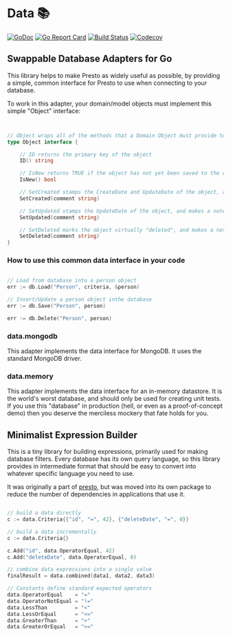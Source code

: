 # Data 📚

[![GoDoc](http://img.shields.io/badge/go-documentation-blue.svg?style=flat-square)](http://godoc.org/github.com/benpate/data)
[![Go Report Card](https://goreportcard.com/badge/github.com/benpate/data?style=flat-square)](https://goreportcard.com/report/github.com/benpate/data)
[![Build Status](http://img.shields.io/travis/benpate/data.svg?style=flat-square)](https://travis-ci.org/benpate/data)
[![Codecov](https://img.shields.io/codecov/c/github/benpate/data.svg?style=flat-square)](https://codecov.io/gh/benpate/data)

## Swappable Database Adapters for Go

This library helps to make Presto as widely useful as possible, by providing a simple, common interface for Presto to use when connecting to your database.

To work in this adapter, your domain/model objects must implement this simple "Object" interface:

```go


// Object wraps all of the methods that a Domain Object must provide to Presto
type Object interface {

    // ID returns the primary key of the object
    ID() string

    // IsNew returns TRUE if the object has not yet been saved to the database
    IsNew() bool

    // SetCreated stamps the CreateDate and UpdateDate of the object, and makes a note
    SetCreated(comment string)

    // SetUpdated stamps the UpdateDate of the object, and makes a note
    SetUpdated(comment string)

    // SetDeleted marks the object virtually "deleted", and makes a note
    SetDeleted(comment string)
}
```

### How to use this common data interface in your code

```go

// Load from database into a person object
err := db.Load("Person", criteria, &person)

// Insert/Update a person object inthe database
err := db.Save("Person", person)

err := db.Delete("Person", person)
```

### data.mongodb

This adapter implements the data interface for MongoDB.  It uses the standard MongoDB driver.

### data.memory

This adapter implements the data interface for an in-memory datastore.  It is the world's worst database, and should only be used for creating unit tests.  If you use this "database" in production (hell, or even as a proof-of-concept demo) then you deserve the merciless mockery that fate holds for you.

## Minimalist Expression Builder

This is a tiny library for building expressions, primarily used for making database filters.  Every database has its own query language, so this library provides in intermediate format that should be easy to convert into whatever specific language you need to use.

It was originally a part of [presto](http://github.com/benpate/presto), but was moved into its own package to reduce the number of dependencies in applications that use it.


```go

// build a data directly
c := data.Criteria{{"id", "=", 42}, {"deleteDate", "=", 0}}

// build a data incrementally
c := data.Criteria{}

c.Add("id", data.OperatorEqual, 42)
c.Add("deleteDate", data.OperatorEqual, 0)

// combine data expressions into a single value
finalResult = data.combined(data1, data2, data3)

// Constants define standard expected operators
data.OperatorEqual    = "="
data.OperatorNotEqual = "!="
data.LessThan         = "<"
data.LessOrEqual      = "<="
data.GreaterThan      = ">"
data.GreaterOrEqual   = ">="
```
